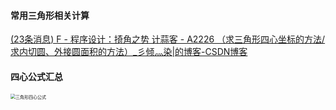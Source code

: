 #### 常用三角形相关计算

[(23条消息) F - 程序设计：掎角之势 计蒜客 - A2226 （求三角形四心坐标的方法/求内切圆、外接圆面积的方法）_彡倾灬染|的博客-CSDN博客](https://blog.csdn.net/qq_45830025/article/details/109016806?utm_source=app&app_version=5.3.0&utm_source=app)



#### 四心公式汇总

<img src="D:\notebook_md\算法与数据结构\1.png" alt="三角形四心公式" style="zoom:50%;" />